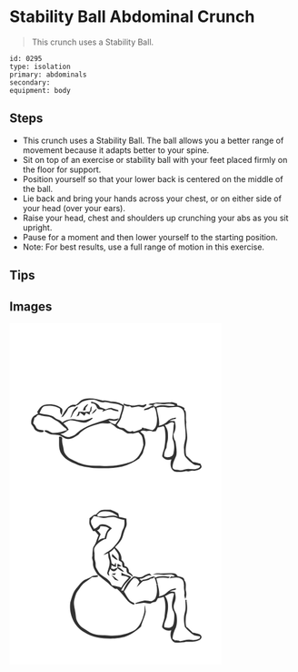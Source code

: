 # Stability Ball Abdominal Crunch
> This crunch uses a Stability Ball.

``` 
id: 0295 
type: isolation 
primary: abdominals 
secondary:  
equipment: body 
``` 

## Steps

 - This crunch uses a Stability Ball. The ball allows you a better range of movement because it adapts better to your spine.
 - Sit on top of an exercise or stability ball with your feet placed firmly on the floor for support.
 - Position yourself so that your lower back is centered on the middle of the ball.
 - Lie back and bring your hands across your chest, or on either side of your head (over your ears).
 - Raise your head, chest and shoulders up crunching your abs as you sit upright.
 - Pause for a moment and then lower yourself to the starting position.
 - Note: For best results, use a full range of motion in this exercise.

## Tips


## Images

<svg width="280pt" height="300" viewBox="0 0 280 225" xmlns="http://www.w3.org/2000/svg">
  <g fill="#FFF">
    <path d="M0 0h280v225H0V0m94.53 101.46c-2.4 1.92-4.22 4.52-6.98 6.02-2.62-.27-5.48-.41-7.67 1.35-5.71 3.3-8.18 9.66-11.6 14.94.59-.22 1.77-.67 2.36-.9 2.66-3.16 5.25-6.5 6.83-10.35 1.54-1.37 3.46-2.35 5.49-2.72 1.87-.44 4.73.67 5.19-1.98 1.99.6 3.39-1.01 4.75-2.16 4.21-4.16 10.56-4.53 16.12-5.12 5.71-.88 10.31 4.7 15.94 3.27 4.2-.88 8.05 1.57 12.18 1.78 4.15-.02 8.02 1.66 11.82 3.14.33 4.7-2.04 8.87-3.04 13.34-.77 4.17-3.92 7.24-5.95 10.81-3.76-.24-6.97-2.43-9.35-5.23 4.41-.24 11.3 3.25 13.65-2.34-1.82.27-3.57.81-5.37 1.15-2.7.04-5.37-1.39-8.04-.61-14.48 5.05-30.45 8.17-42.06 18.93-2.55 2.74-6.14 4.05-9.66 5.01-4.5.57-8.19-2.58-12.13-4.18 4.33-.08 7.93-2.96 11.17-5.54a25.3 25.3 0 0 1-1.64-2.85c-1.7-1.99-3.56-3.82-5.45-5.61 2.87-1.45 5.68-3.24 8.86-3.9 7.12-.26 13.77 3.83 20.95 2.99 3.21-1.55 6.53-3.19 9.15-5.66-.39-.13-1.15-.39-1.53-.52-3 1.5-6.25 2.49-9.5 3.26-3.36.11-6.7-.33-10.03-.68-6.47-2.04-13.82-.32-19.39 3.4-2.25-3.69-7.01-3.28-9.85-6.18-5.59-4.99-13.63-3.22-20.17-5.96 1.67-3.35 2.73-7.99 6.69-9.31 7-.97 14.59-.58 20.51 3.71-.11 2.84-.1 6 2.29 8 .15-1.11.33-2.2.35-3.31.52-1.73.83-3.87-.49-5.32-6.35-5.51-15.56-6.47-23.47-4.45-4.44 1.42-6.81 5.68-9.06 9.41.36.4 1.08 1.19 1.44 1.59-2.16 1.23-4.4 2.36-6.31 3.96-2.75 2.42-3.21 6.42-2.79 9.86.88 1.99 2.8 3.35 3.55 5.44 1.29 3.59 5.56 4.82 8.93 5.5 1.53-.03 4.56.09 3.77-2.27-2.7-.88-6.84-.35-9.23-2.91-1.09-2.49-2.56-4.79-4.56-6.65.53-2.5 1.36-4.92 1.73-7.45 2.5 0 2.93-3.04 5.07-3.61 2.01.13 3.88 1.06 5.88 1.35 4.23.96 9.11.33 12.71 3.19 1.57 1.27 3.31 2.29 5.14 3.14 5.17 2.27 8.07 7.59 12.95 10.28.3.55.89 1.64 1.19 2.19-5.73 1.94-11.74 3.93-17.84 3.7-4.29.16-7.59-5.18-11.82-3.23.04.27.1.79.14 1.06 2.29 1.23 4.56 2.5 6.9 3.63 4.1 1.54 8.72.09 12.75 1.91 3.48 1.19 6.27 4.03 10.01 4.5 5.59 1 10.31-2.81 14.85-5.42 7.03-8.39 17.75-11.99 28.02-14.61 4.78-1.54 9.77.74 14.59-.75 1.85 1.97 4.59 2.75 6.31 4.85 2.42 2.74 6.33 2.98 9.48 4.41 2.23 1.48 4.3 3.24 6.72 4.45 2.34-.13 4.69-.07 7.04.06 2.36-.77 4.8-1.21 7.25-1.62 1.99 1.89 4.35 3.73 5.06 6.52.86 3.23 1.22 6.57 1.47 9.9-1.71 8.45-6.13 16.61-13.59 21.29-12.12 5.08-25.36 7-38.44 6.63-7.56-.67-15.2.24-22.7-1.17-7.74-1.07-14.67-4.91-21.61-8.25-4.46-2.77-8.7-7.15-9.03-12.67-.66-4.68-2.64-9.21-1.88-14.02.38-2.54-2.4-2.9-4.22-2.36.34 5.46-.35 11.02.72 16.41 2.07 9.83 11.74 15.69 20.53 18.94 7.47 4.01 16.12 4.55 24.34 5.87 12.74.27 25.69.88 38.19-2.14 7.98-2.05 15.36-5.91 22.14-10.5 1.54-2.39 3.37-4.6 4.78-7.06.97-3.33 1.87-6.68 2.99-9.96 1.38-4.89-.45-9.79-1.88-14.42-1.46-1.31-2.92-2.62-4.36-3.95 2.47-2.14 5.33-1.21 8.17-.66 2.9-.69 5.85-.59 8.58.71 1.21-.18 2.42-.37 3.63-.55.91-1.72 1.81-3.44 2.68-5.18 2.58-.15 5.11-.66 7.53-1.59.73.81 1.22 1.75 1.47 2.82 1.86 8.92 1.07 18.08-.61 26.97-1.11 3.23-2.2 6.47-2.6 9.88 2.33 4.32 7.74 5.66 12.2 4.13-2 5.42-1.76 13.03 4.04 15.98 4.98 1.13 10.27.63 15.21-.53 1.01.07 2.01.24 3 .51.78-.2 1.58-.38 2.38-.54 1.97-1.1 4.26-.56 6.38-.3 3.09-.77 6.72-1.41 8.56-4.31.7-1.88-.6-3.51-1.32-5.14-3.32-.82-6.59-1.94-10.01-2.32-2.77-2.81-5.7-5.45-8.58-8.11-1.76-6.38-.47-13.22.8-19.6 1.61-8.26-1.91-16.46-.78-24.75-1.21-4.82.25-9.79-1.06-14.6-1.2-1.02-2.26-2.14-1.16-3.72-2.7-2.27-6.02-3.48-9.53-3.67-.16-.58-.48-1.72-.64-2.29-2.62-.82-5.25-2.13-8.06-1.84-6.06.38-12.13.66-18.2.5-3.85.97-7.97.65-11.63 2.32 2.15.71 4.37 1.08 6.63 1.24-3.78 1.76-7.49 3.72-11.58 4.68-.18.46-.53 1.4-.71 1.87 2.63-.56 5.43-.84 7.76-2.3 1.33-.8 2.86-1.57 4.46-1.05.11-.55.32-1.66.42-2.22 3.58 4.12 3.79 9.91 4.56 15.06.18 5.93.02 13.67-6.05 16.77-3.46-1.06-6.96-1.93-10.43-2.93-.12.65-.34 1.94-.45 2.59.01-.69.04-2.07.05-2.76-.71-.1-2.12-.31-2.83-.41-.15.45-.43 1.36-.58 1.82-3.34 1.53-6.79 2.88-10.4 3.64-.4-.25-1.19-.77-1.58-1.02-1.43.48-2.91 1.32-4.46.8-3.76-.99-5.92-5.32-10.13-5.04-2.72.12-4.5-2.01-6.31-3.67 2.29-3.56 5.44-6.81 6.23-11.11 1.22-5.1 3.84-9.95 3.4-15.36 2.26 1.87 5.11 2.42 7.91 1.69l1.86 1.68c3.02-.11 5.97-.77 8.94-1.27 2.59.13 5.12 1.71 7.74.95 1.17-.74 2.16-1.74 3.23-2.62-.16-.38-.5-1.14-.67-1.53-2.19 1.29-4.68 1.9-7.19 1.3-4.34-1.04-8.65 2.03-12.9.33-3.16-.85-6.59-.62-9.47-2.4v2.31c-4.91-3.32-10.92-4.76-16.79-4.67-3.49-1.22-7.05-2.07-10.77-1.43-9.26-2.15-19.61-5.1-28.59-.3m13.18 1.88c0 .45-.02 1.35-.03 1.81 1.93.1 4.03.33 5.47 1.77 1.84 1.61 1.85 4.55 3.95 5.92 2.23.49 4.55.52 6.75 1.21l-1.41 2.36c3.76-1.34 7.35-3.55 11.53-3.13 3.14 1.62 6.57 2.48 10.08 2.81-.16-.47-.49-1.42-.66-1.89-2.9-.8-5.82-1.54-8.58-2.78-2.7-.05-5.26.94-7.73 1.93-2.53-1.08-5.13-1.97-7.72-2.88-1.96-4.64-6.97-6.59-11.65-7.13m-10.7 11.55c1.12-.14 2.23-.3 3.35-.47.06-1.12.13-2.23.21-3.35 1.34-1.42 2.57-2.97 3.33-4.79-3.59 1.51-6.3 4.73-6.89 8.61m-13.32.79c-1.54 2.77-1.79 6.07-3.49 8.77.44-.36 1.33-1.09 1.77-1.46 1.3-2.61 2.35-5.43 4.35-7.61 1.48-1.82 3.99-3.11 3.72-5.83-2.4 1.69-4.98 3.44-6.35 6.13m22.97-.94l-1.56 1.95c-2.03-.31-4.15-.54-6.03.45-2.57-1.06-5.36-.75-8.05-.55-.29 2.28-1.27 4.37-2.65 6.19 1.05-.43 2.12-.83 3.18-1.23.5-1.41.96-2.83 1.4-4.26 2.13 1.34 4 3.02 5.97 4.57.76-1.38 1.51-2.76 2.19-4.18 1.52 1.16 3.24 2 5.1 2.49-.54-1.8-.11-3.84 1.72-4.72.28-2.02.52-4.06.73-6.09-1.94 1.17-1.93 3.38-2 5.38m1.58 4.83c3-1.46 6.21-3.74 6.96-7.18-2.79 1.89-5.05 4.44-6.96 7.18z"/>
    <path d="M189.87 108.2c.6-1.7 2.29-2.76 4.08-2.49 3.47.04 6.89.71 10.34.98 4.79-.91 10.25-1.7 14.41 1.52-8.42 2.18-17.61-2.56-25.55 1.82-1.1-.61-2.19-1.22-3.28-1.83zM194.28 111.09c4.45-.97 9.06-1.33 13.57-.53 6.22 1.23 13.22-2.62 18.95 1.3 4.53 2.68 4.23 8.54 4.39 13.11-.38 7.39 1.47 14.62 1.31 22.01.65 6.17-2.8 11.9-2.12 18.06.47 3.8-.42 8.19 2.27 11.36 2.87 3.41 6.28 6.38 9.89 9.01 2.57 2.02 6.06 1.17 8.98 2.22.64 2.12-1.63 3.19-3.26 3.72-3.92 1.7-8.18.5-12.27.4-3.74-.19-7.23 2.04-10.92 1.88-3.11-1.36-7.54.26-9.61-3.02-.57-6.02 2.91-11.33 4.89-16.75 1.02-6.08-.38-12.32-1.24-18.35-1.89-2.9-2.72-6.18-2.45-9.64.5-1.12.99-2.24 1.48-3.36 1.67-4.39 1.44-9.23.03-13.66-2.36-.33-4.74-.4-7.11-.45 2.63-1.26 5.41-2.2 8.35-2.35.1-.46.31-1.39.42-1.86-3.95.6-8.05 1.71-10.9 4.7-3.08 3.21-7.23 5.12-11.52 6.08 1.19-8.13-2.18-15.92-3.13-23.88z"/>
    <path d="M205.15 133.97c4.42-.05 7.89-6.32 12.34-2.48-1.3 3.68-.67 7.63-1.4 11.4-.37 3.03-1.19 6.11-.79 9.16 2.83 6.03 2.58 13.17 1.17 19.55-1.24 5.09-8.04 5.78-12.03 3.68-.5-3.99.68-7.82 2.84-11.14.19-2.68.46-5.36 1.22-7.94 1.11-4.01.78-8.22.59-12.33-.19-3.65-2.28-6.77-3.94-9.9z"/>
  </g>
  <g fill="#333">
    <path d="M94.53 101.46c8.98-4.8 19.33-1.85 28.59.3 3.72-.64 7.28.21 10.77 1.43 5.87-.09 11.88 1.35 16.79 4.67v-2.31c2.88 1.78 6.31 1.55 9.47 2.4 4.25 1.7 8.56-1.37 12.9-.33 2.51.6 5-.01 7.19-1.3.17.39.51 1.15.67 1.53-1.07.88-2.06 1.88-3.23 2.62-2.62.76-5.15-.82-7.74-.95-2.97.5-5.92 1.16-8.94 1.27l-1.86-1.68c-2.8.73-5.65.18-7.91-1.69.44 5.41-2.18 10.26-3.4 15.36-.79 4.3-3.94 7.55-6.23 11.11 1.81 1.66 3.59 3.79 6.31 3.67 4.21-.28 6.37 4.05 10.13 5.04 1.55.52 3.03-.32 4.46-.8.39.25 1.18.77 1.58 1.02 3.61-.76 7.06-2.11 10.4-3.64.15-.46.43-1.37.58-1.82.71.1 2.12.31 2.83.41-.01.69-.04 2.07-.05 2.76.11-.65.33-1.94.45-2.59 3.47 1 6.97 1.87 10.43 2.93 6.07-3.1 6.23-10.84 6.05-16.77-.77-5.15-.98-10.94-4.56-15.06-.1.56-.31 1.67-.42 2.22-1.6-.52-3.13.25-4.46 1.05-2.33 1.46-5.13 1.74-7.76 2.3.18-.47.53-1.41.71-1.87 4.09-.96 7.8-2.92 11.58-4.68-2.26-.16-4.48-.53-6.63-1.24 3.66-1.67 7.78-1.35 11.63-2.32 6.07.16 12.14-.12 18.2-.5 2.81-.29 5.44 1.02 8.06 1.84.16.57.48 1.71.64 2.29 3.51.19 6.83 1.4 9.53 3.67-1.1 1.58-.04 2.7 1.16 3.72 1.31 4.81-.15 9.78 1.06 14.6-1.13 8.29 2.39 16.49.78 24.75-1.27 6.38-2.56 13.22-.8 19.6 2.88 2.66 5.81 5.3 8.58 8.11 3.42.38 6.69 1.5 10.01 2.32.72 1.63 2.02 3.26 1.32 5.14-1.84 2.9-5.47 3.54-8.56 4.31-2.12-.26-4.41-.8-6.38.3-.8.16-1.6.34-2.38.54-.99-.27-1.99-.44-3-.51-4.94 1.16-10.23 1.66-15.21.53-5.8-2.95-6.04-10.56-4.04-15.98-4.46 1.53-9.87.19-12.2-4.13.4-3.41 1.49-6.65 2.6-9.88 1.68-8.89 2.47-18.05.61-26.97a6.278 6.278 0 0 0-1.47-2.82c-2.42.93-4.95 1.44-7.53 1.59-.87 1.74-1.77 3.46-2.68 5.18-1.21.18-2.42.37-3.63.55-2.73-1.3-5.68-1.4-8.58-.71-2.84-.55-5.7-1.48-8.17.66 1.44 1.33 2.9 2.64 4.36 3.95 1.43 4.63 3.26 9.53 1.88 14.42-1.12 3.28-2.02 6.63-2.99 9.96-1.41 2.46-3.24 4.67-4.78 7.06-6.78 4.59-14.16 8.45-22.14 10.5-12.5 3.02-25.45 2.41-38.19 2.14-8.22-1.32-16.87-1.86-24.34-5.87-8.79-3.25-18.46-9.11-20.53-18.94-1.07-5.39-.38-10.95-.72-16.41 1.82-.54 4.6-.18 4.22 2.36-.76 4.81 1.22 9.34 1.88 14.02.33 5.52 4.57 9.9 9.03 12.67 6.94 3.34 13.87 7.18 21.61 8.25 7.5 1.41 15.14.5 22.7 1.17 13.08.37 26.32-1.55 38.44-6.63 7.46-4.68 11.88-12.84 13.59-21.29-.25-3.33-.61-6.67-1.47-9.9-.71-2.79-3.07-4.63-5.06-6.52-2.45.41-4.89.85-7.25 1.62-2.35-.13-4.7-.19-7.04-.06-2.42-1.21-4.49-2.97-6.72-4.45-3.15-1.43-7.06-1.67-9.48-4.41-1.72-2.1-4.46-2.88-6.31-4.85-4.82 1.49-9.81-.79-14.59.75-10.27 2.62-20.99 6.22-28.02 14.61-4.54 2.61-9.26 6.42-14.85 5.42-3.74-.47-6.53-3.31-10.01-4.5-4.03-1.82-8.65-.37-12.75-1.91-2.34-1.13-4.61-2.4-6.9-3.63-.04-.27-.1-.79-.14-1.06 4.23-1.95 7.53 3.39 11.82 3.23 6.1.23 12.11-1.76 17.84-3.7-.3-.55-.89-1.64-1.19-2.19-4.88-2.69-7.78-8.01-12.95-10.28-1.83-.85-3.57-1.87-5.14-3.14-3.6-2.86-8.48-2.23-12.71-3.19-2-.29-3.87-1.22-5.88-1.35-2.14.57-2.57 3.61-5.07 3.61-.37 2.53-1.2 4.95-1.73 7.45 2 1.86 3.47 4.16 4.56 6.65 2.39 2.56 6.53 2.03 9.23 2.91.79 2.36-2.24 2.24-3.77 2.27-3.37-.68-7.64-1.91-8.93-5.5-.75-2.09-2.67-3.45-3.55-5.44-.42-3.44.04-7.44 2.79-9.86 1.91-1.6 4.15-2.73 6.31-3.96-.36-.4-1.08-1.19-1.44-1.59 2.25-3.73 4.62-7.99 9.06-9.41 7.91-2.02 17.12-1.06 23.47 4.45 1.32 1.45 1.01 3.59.49 5.32-.02 1.11-.2 2.2-.35 3.31-2.39-2-2.4-5.16-2.29-8-5.92-4.29-13.51-4.68-20.51-3.71-3.96 1.32-5.02 5.96-6.69 9.31 6.54 2.74 14.58.97 20.17 5.96 2.84 2.9 7.6 2.49 9.85 6.18 5.57-3.72 12.92-5.44 19.39-3.4 3.33.35 6.67.79 10.03.68 3.25-.77 6.5-1.76 9.5-3.26.38.13 1.14.39 1.53.52-2.62 2.47-5.94 4.11-9.15 5.66-7.18.84-13.83-3.25-20.95-2.99-3.18.66-5.99 2.45-8.86 3.9 1.89 1.79 3.75 3.62 5.45 5.61a25.3 25.3 0 0 0 1.64 2.85c-3.24 2.58-6.84 5.46-11.17 5.54 3.94 1.6 7.63 4.75 12.13 4.18 3.52-.96 7.11-2.27 9.66-5.01 11.61-10.76 27.58-13.88 42.06-18.93 2.67-.78 5.34.65 8.04.61 1.8-.34 3.55-.88 5.37-1.15-2.35 5.59-9.24 2.1-13.65 2.34 2.38 2.8 5.59 4.99 9.35 5.23 2.03-3.57 5.18-6.64 5.95-10.81 1-4.47 3.37-8.64 3.04-13.34-3.8-1.48-7.67-3.16-11.82-3.14-4.13-.21-7.98-2.66-12.18-1.78-5.63 1.43-10.23-4.15-15.94-3.27-5.56.59-11.91.96-16.12 5.12-1.36 1.15-2.76 2.76-4.75 2.16-.46 2.65-3.32 1.54-5.19 1.98-2.03.37-3.95 1.35-5.49 2.72-1.58 3.85-4.17 7.19-6.83 10.35-.59.23-1.77.68-2.36.9 3.42-5.28 5.89-11.64 11.6-14.94 2.19-1.76 5.05-1.62 7.67-1.35 2.76-1.5 4.58-4.1 6.98-6.02m95.34 6.74c1.09.61 2.18 1.22 3.28 1.83 7.94-4.38 17.13.36 25.55-1.82-4.16-3.22-9.62-2.43-14.41-1.52-3.45-.27-6.87-.94-10.34-.98-1.79-.27-3.48.79-4.08 2.49m4.41 2.89c.95 7.96 4.32 15.75 3.13 23.88 4.29-.96 8.44-2.87 11.52-6.08 2.85-2.99 6.95-4.1 10.9-4.7-.11.47-.32 1.4-.42 1.86-2.94.15-5.72 1.09-8.35 2.35 2.37.05 4.75.12 7.11.45 1.41 4.43 1.64 9.27-.03 13.66-.49 1.12-.98 2.24-1.48 3.36-.27 3.46.56 6.74 2.45 9.64.86 6.03 2.26 12.27 1.24 18.35-1.98 5.42-5.46 10.73-4.89 16.75 2.07 3.28 6.5 1.66 9.61 3.02 3.69.16 7.18-2.07 10.92-1.88 4.09.1 8.35 1.3 12.27-.4 1.63-.53 3.9-1.6 3.26-3.72-2.92-1.05-6.41-.2-8.98-2.22-3.61-2.63-7.02-5.6-9.89-9.01-2.69-3.17-1.8-7.56-2.27-11.36-.68-6.16 2.77-11.89 2.12-18.06.16-7.39-1.69-14.62-1.31-22.01-.16-4.57.14-10.43-4.39-13.11-5.73-3.92-12.73-.07-18.95-1.3-4.51-.8-9.12-.44-13.57.53m10.87 22.88c1.66 3.13 3.75 6.25 3.94 9.9.19 4.11.52 8.32-.59 12.33-.76 2.58-1.03 5.26-1.22 7.94-2.16 3.32-3.34 7.15-2.84 11.14 3.99 2.1 10.79 1.41 12.03-3.68 1.41-6.38 1.66-13.52-1.17-19.55-.4-3.05.42-6.13.79-9.16.73-3.77.1-7.72 1.4-11.4-4.45-3.84-7.92 2.43-12.34 2.48z"/>
    <path d="M107.71 103.34c4.68.54 9.69 2.49 11.65 7.13 2.59.91 5.19 1.8 7.72 2.88 2.47-.99 5.03-1.98 7.73-1.93 2.76 1.24 5.68 1.98 8.58 2.78.17.47.5 1.42.66 1.89-3.51-.33-6.94-1.19-10.08-2.81-4.18-.42-7.77 1.79-11.53 3.13l1.41-2.36c-2.2-.69-4.52-.72-6.75-1.21-2.1-1.37-2.11-4.31-3.95-5.92-1.44-1.44-3.54-1.67-5.47-1.77.01-.46.03-1.36.03-1.81zM97.01 114.89c.59-3.88 3.3-7.1 6.89-8.61-.76 1.82-1.99 3.37-3.33 4.79-.08 1.12-.15 2.23-.21 3.35-1.12.17-2.23.33-3.35.47zM83.69 115.68c1.37-2.69 3.95-4.44 6.35-6.13.27 2.72-2.24 4.01-3.72 5.83-2 2.18-3.05 5-4.35 7.61-.44.37-1.33 1.1-1.77 1.46 1.7-2.7 1.95-6 3.49-8.77z"/>
    <path d="M106.66 114.74c.07-2 .06-4.21 2-5.38-.21 2.03-.45 4.07-.73 6.09-1.83.88-2.26 2.92-1.72 4.72-1.86-.49-3.58-1.33-5.1-2.49-.68 1.42-1.43 2.8-2.19 4.18-1.97-1.55-3.84-3.23-5.97-4.57-.44 1.43-.9 2.85-1.4 4.26-1.06.4-2.13.8-3.18 1.23 1.38-1.82 2.36-3.91 2.65-6.19 2.69-.2 5.48-.51 8.05.55 1.88-.99 4-.76 6.03-.45l1.56-1.95zM108.24 119.57c1.91-2.74 4.17-5.29 6.96-7.18-.75 3.44-3.96 5.72-6.96 7.18z"/>
  </g>
</svg>

<svg width="280pt" height="300" viewBox="0 0 280 225" xmlns="http://www.w3.org/2000/svg">
  <g fill="#FFF">
    <path d="M0 0h280v225H0V0m114.16 27.02c-3.61-.25-5.59 3.18-8.45 4.74-.18 2.62-.58 5.28-.15 7.89 1.18 3.21 2.95 6.17 4.69 9.11.68.01 2.03.05 2.71.06 1.6 1.84 3.2 3.68 4.64 5.64-2.39 4.51-2.88 9.88-6.04 13.98-1.92 2.52-1.41 5.87-1.98 8.82-.06 1.59-.14 3.19-.25 4.78-1.09 2.74 1.31 5.92.93 8.92-.44 5.55 2.94 10.34 5.87 14.73 4.22 3.89 8.8 7.4 13.34 10.92 1.89 1.82 3.67 3.77 5.87 5.24 1.99 1.3 3.77 4.01 6.5 2.86 5 4.19 8.78 9.49 12.93 14.47 2.09 2.9 5.19 4.95 8.46 6.31 1.16.35 1.78-.12 1.84-1.38-1.8-1.68-4.55-2.05-6.25-3.93-3.23-3.43-5.18-7.8-7.65-11.76 4.51-6.13 7.57-13.52 13.75-18.32.49 1.07.99 2.14 1.51 3.2l-.96-3.33c1.31.86 2.63 1.73 3.96 2.58.73 1.1 1.46 2.2 2.19 3.31-1.37 2.17-2.46 4.5-3.59 6.81 2.71-2.62 5.41-5.26 8.03-7.98 3.47-.58 7.3-.76 10.13-3.14 1.08-.21 2.17-.39 3.27-.55.53-.58 1.06-1.15 1.59-1.73 1.38 3.02 2.67 6.13 2.91 9.49.5.03 1.49.1 1.98.13-.69-2.59-1.36-5.18-2.06-7.76 5.28-1.24 10.74-1.32 16.07-.37.65-.6 1.3-1.2 1.96-1.79-6.23-.54-13.17-1.98-18.94 1.17-.75-.59-1.5-1.19-2.25-1.78-5.07 1.23-9.47 4.57-14.86 4.5-.35.35-1.06 1.04-1.41 1.39l-1.77-1.29-.63-1.54c5.88.74 9.81-6.59 15.69-3.68-.92-1.02-1.81-2.05-2.7-3.08-3.11.66-6.04 1.89-8.7 3.63-3.53 2.38-7.96.82-11.77.09-6.76 4.27-11.74 11.2-14.09 18.8l-3.14.04c2.93-7 8.98-11.89 13.48-17.82-3.96-2.87-9.23-2.85-12.95-6.08-.08 1.36-.11 2.74-.13 4.11 3.45.22 7.04.5 9.79 2.85-3.9 3.8-7.24 8.13-9.97 12.83-4.15-1.01-8.24-2.31-12.47-2.95-.57-1.22-1.16-2.42-1.75-3.62-3.17-5.05-9.16-7.42-13.59-11.22-2.28-2.25-3.69-5.19-5.21-7.96-1.43-2.66-.29-5.84-1.34-8.62-1.31-3.3-.86-6.89-.88-10.35-.14-2.61-1.38-5.46.05-7.92 2.76-5.31 8.01-8.46 13.16-11.09l1.98-.08c.76-2.71 1.28-5.49 2.09-8.19 1.33-2.42 3.65-4.03 5.55-5.96-4.41-3.76-10.27-6.69-16.14-4.71-1.87 2.47-4.36 4.44-7.39 5.27-1.88-3.41-4.67-6.77-4.02-10.94 1.32-1.8 2.48-3.72 3.62-5.65 4.36.18 8.39 2.19 12.74 2.39 5.82-.17 11.94-2.74 17.56-.2 3.26 1.24 6.63 2.19 10.1 2.68.36 4.04.47 8.31-1.61 11.95-2.16 3.72-2.29 8.14-3.97 12.04-2.32 5.03-6.16 9.13-9.89 13.14-3.43 3.83-8.61 5.4-12.08 9.19 2.11-.7 4.12-1.65 6.14-2.57.14 2.86.28 5.74 1.34 8.43 1.96 5.66-.85 11.4-2.3 16.81-.77 2.18.91 3.82 2.68 4.72-.33-1.25-.68-2.49-1.05-3.73.76-1.74 1.52-3.49 2.07-5.32 1.17 1.15 2.14 2.92 4 2.91 2.67.65 4.59-1.75 5.56-3.88 2.67 2.11 5.42 4.44 8.92 4.91-2.36-2.96-5.32-5.31-8.93-6.57 1.79-.31 3.58-.61 5.37-.9-1.66-1.24-3.1-3.22-5.38-3.1-.13 1.71-.13 3.43-.15 5.14-1.56.43-3.03 1.06-4.47 1.79-1.21-.3-2.42-.59-3.64-.87.2-1.42.38-2.85.55-4.28 1.8 1.13 3.72 2.11 5.89 2.15.09-1.92-.03-3.84-.46-5.72-.42.84-1.27 2.52-1.7 3.36-1.17-.78-2.36-1.54-3.55-2.29-.79-4.86-2.09-9.61-2.95-14.45 2.37-1.53 4.63-3.25 6.36-5.5 1.7 2.6 3.87 4.91 5.21 7.73 1.39 2.6.35 5.59.8 8.35 1.37 1.03 3.23 1.51 4.26 2.93.35 2.02-.09 4.23.99 6.09 1.49.67 3.1.98 4.67 1.41.16 1.51.3 3.02.44 4.54.29.47.86 1.42 1.15 1.89 2.6 1.3 4.78 3.27 7.32 4.68-.59-3.03-3.4-4.69-5.65-6.45.38-3.81-2.05-7.12-5.84-7.78.5-3.25-1.23-6.26-3.96-7.91 1.03-6.73-3.58-12.59-8.37-16.71 3.82-4.09 8.12-8.14 9.86-13.62 1.34-4.3 2.36-8.73 4.42-12.77 1.93-3.57.67-7.71.63-11.53-3.13-1.01-6.4-1.42-9.6-2.07-.17-1.65-.56-3.27-1.15-4.82-3.14-1.87-6.5-3.32-9.89-4.68-3.9.01-7.87-.28-11.73.39-3.46.57-5.4 3.79-7.77 6m21.32 51.76c-.06 1.17-.12 2.35-.17 3.53 2.66 1.41 4.47 4.53 7.77 4.45-2.21-2.95-4.83-5.56-7.6-7.98m-.68 26.35c1.28.56 2.53 1.25 3.91 1.58.64-.72 1.24-1.46 1.82-2.22-1.92.09-3.85.22-5.73.64m54.12 1.49c4.9-1.7 9.95-.45 14.94-.11 3.33-.37 6.67-.83 10.03-.77 1.15.47 2.3.92 3.47 1.35.15.36.44 1.08.59 1.44-.93.05-2.78.14-3.71.19l-.07-.67c-.77.71-2.32 2.13-3.1 2.84 5.28-.54 11.31-2.39 16.03 1.09 3.15 1.77 2.95 5.76 3.37 8.86-.54 3.74 1.01 7.37.53 11.09-.56 2.19.52 4.21 1.19 6.24 1.5-3.49 1.77-7.63.6-11.25-.51-4.36 1.4-9.67-1.92-13.22.37-4.42-5.67-4.81-8.82-5.54-.88-1.63-2.14-2.92-3.91-3.53-7.37-1.05-14.79.38-22.19-.11-2.56-.28-4.9.83-7.03 2.1m-80.89 2.3c-2.35 1.57-5.04 2.45-7.61 3.57-5.39 2.37-8.59 7.58-12.24 11.92-4.44 5.24-6.01 12.06-7.94 18.47-2.03 15.1 4.88 31.75 18.58 39.18 11.7 7.86 26.39 8.7 40.05 8.28 4.26-.54 8.52-1.19 12.71-2.14 8.56-2.23 15.66-7.77 22.12-13.58 1.46-6.74 5.17-12.84 6.15-19.77-.42-2.83-.48-5.71-1.05-8.52-.82 3.13-.23 6.39-.76 9.54-1.48 5.73-3.14 11.53-6.38 16.54-2.32 3.46-5.05 7.02-9.22 8.29-9.71 4.75-20.67 6.38-31.4 5.62-7.05-.37-14.31.09-21.09-2.28-4.79-1.89-9.02-4.92-13.3-7.73-3.21-2-5.44-5.18-7.19-8.46-2.06-3.8-1.78-8.26-2.62-12.39-.73-5.59-2.9-11.33-1.16-16.95 1.26-3.84 1.92-8.06 4.61-11.24 3.16-3.75 5.41-8.46 9.68-11.11 3.15-2.02 6.13-4.29 9.04-6.63 2.55.05 5.1-.16 7.61-.63.04-.52.13-1.56.18-2.07-2.96.44-6.26.19-8.77 2.09m26.54-2.32c1.42 2.08 3.23 3.88 4.44 6.1 1.7.73 3.48 1.24 5.3 1.57-3.15-2.67-6.02-5.79-9.74-7.67m59.52 12.42c1 5.88 1.21 12.18-1.23 17.74-1.08 2.37-3.45 3.84-5.87 4.52-3.43-.42-6.91-1.65-10.35-.65-3.41.89-6.91 1.62-10.14 3.07-.08.25-.25.76-.34 1.01 3.69.05 7.24-1.24 10.91-1.4 2.98.18 5.9.89 8.89 1.07 2.09-1.4 4.48-2.07 6.95-2.37 1.43-1.26 2.02-3.17 2.96-4.78 2.65-.33 5.27-.89 7.78-1.82 3.06 7.81 2.34 16.47 1.22 24.6-.05 5.33-2.87 10.06-3.35 15.33 2.66 3.95 7.64 5.49 12.16 4.09-2.01 5.61-1.43 12.98 4.37 16.08 5.02.31 10.1.36 15.02-.83 6.03-.06 12.55.6 18-2.54 1.81-.93 3.22-3.11 2.13-5.12-1.57-3.46-6.08-2.84-9.07-4.21l-2.17-.12c-2.72-2.67-5.24-5.59-8.43-7.73-1.37-4.51-.96-9.36-.54-13.99.35-1.68.69-3.37 1.12-5.04 1.02-5.27.4-10.64-.47-15.88l1.37.25c-.71-.28-2.14-.82-2.86-1.09.36 5.52.99 11.19-.56 16.61-1.91 6.25-1.34 13.03.04 19.33 3.63 4.23 7.7 8.23 12.48 11.13 2.51.6 5.09.78 7.64 1.2-.16.87-.32 1.75-.47 2.62-3.21 1.48-6.67 2.86-10.27 2.12-5.38-1.35-10.56.69-15.78 1.68-2.02-1.09-4.33-1.03-6.54-1.09-1.16-.64-2.29-1.32-3.4-2.02.11-5.34 2.19-10.34 4.45-15.09 1.72-4.99 1.65-10.44.92-15.62-.43-3.97-3.78-7.01-3.82-11.05-.14-2.25.47-4.45 1.26-6.54 1.92-4.35 1.39-9.21.2-13.68-2.31-.26-4.63-.42-6.95-.55 2.64-1.04 5.36-1.88 8.16-2.33.07-.47.2-1.41.27-1.88-2.34.54-4.71.99-6.91 1.96-3.23 1.54-5.38 4.6-8.5 6.3-2.15 1.23-4.53 1.93-6.88 2.65.88-5.44-.55-10.75-1.77-16l-1.63.06z"/>
    <path d="M119.7 23.83c8.09-2.61 17.64-.39 23.56 5.78-3.94-1.52-8.14-1.64-12.26-.76-4.65 1.13-9.42.41-14.14.56-.29-.52-.88-1.56-1.17-2.08 1.34-1.16 2.56-2.48 4.01-3.5zM119.82 42.37c4.11-.21 8.52.11 11.72 3.02-3.84 3.25-4.81 8.19-5.98 12.81-3.33 0-6.22 1.44-8.63 3.63.96-3.05 2-6.07 3.45-8.91-1.35-1.91-2.98-3.6-4.65-5.24 2.45-.8 3.99-2.72 4.09-5.31zM205.38 134.39c3.98-1.32 7.54-5.62 12.04-3.28-1.6 7.13-4.69 14.82-1.69 22 2.62 3.45 1.89 7.9 1.73 11.93-.33 2.92-.54 5.99-1.94 8.64-2.67 3.26-7.45 2.92-11.06 1.67-1.01-5.59 3.17-10.03 3.43-15.45 1.86-8.41 2.89-18.13-2.51-25.51z"/>
  </g>
  <g fill="#333">
    <path d="M114.16 27.02c2.37-2.21 4.31-5.43 7.77-6 3.86-.67 7.83-.38 11.73-.39 3.39 1.36 6.75 2.81 9.89 4.68.59 1.55.98 3.17 1.15 4.82 3.2.65 6.47 1.06 9.6 2.07.04 3.82 1.3 7.96-.63 11.53-2.06 4.04-3.08 8.47-4.42 12.77-1.74 5.48-6.04 9.53-9.86 13.62 4.79 4.12 9.4 9.98 8.37 16.71 2.73 1.65 4.46 4.66 3.96 7.91 3.79.66 6.22 3.97 5.84 7.78 2.25 1.76 5.06 3.42 5.65 6.45-2.54-1.41-4.72-3.38-7.32-4.68-.29-.47-.86-1.42-1.15-1.89-.14-1.52-.28-3.03-.44-4.54-1.57-.43-3.18-.74-4.67-1.41-1.08-1.86-.64-4.07-.99-6.09-1.03-1.42-2.89-1.9-4.26-2.93-.45-2.76.59-5.75-.8-8.35-1.34-2.82-3.51-5.13-5.21-7.73-1.73 2.25-3.99 3.97-6.36 5.5.86 4.84 2.16 9.59 2.95 14.45 1.19.75 2.38 1.51 3.55 2.29.43-.84 1.28-2.52 1.7-3.36.43 1.88.55 3.8.46 5.72-2.17-.04-4.09-1.02-5.89-2.15-.17 1.43-.35 2.86-.55 4.28 1.22.28 2.43.57 3.64.87 1.44-.73 2.91-1.36 4.47-1.79.02-1.71.02-3.43.15-5.14 2.28-.12 3.72 1.86 5.38 3.1-1.79.29-3.58.59-5.37.9 3.61 1.26 6.57 3.61 8.93 6.57-3.5-.47-6.25-2.8-8.92-4.91-.97 2.13-2.89 4.53-5.56 3.88-1.86.01-2.83-1.76-4-2.91-.55 1.83-1.31 3.58-2.07 5.32.37 1.24.72 2.48 1.05 3.73-1.77-.9-3.45-2.54-2.68-4.72 1.45-5.41 4.26-11.15 2.3-16.81-1.06-2.69-1.2-5.57-1.34-8.43-2.02.92-4.03 1.87-6.14 2.57 3.47-3.79 8.65-5.36 12.08-9.19 3.73-4.01 7.57-8.11 9.89-13.14 1.68-3.9 1.81-8.32 3.97-12.04 2.08-3.64 1.97-7.91 1.61-11.95-3.47-.49-6.84-1.44-10.1-2.68-5.62-2.54-11.74.03-17.56.2-4.35-.2-8.38-2.21-12.74-2.39-1.14 1.93-2.3 3.85-3.62 5.65-.65 4.17 2.14 7.53 4.02 10.94 3.03-.83 5.52-2.8 7.39-5.27 5.87-1.98 11.73.95 16.14 4.71-1.9 1.93-4.22 3.54-5.55 5.96-.81 2.7-1.33 5.48-2.09 8.19l-1.98.08c-5.15 2.63-10.4 5.78-13.16 11.09-1.43 2.46-.19 5.31-.05 7.92-1.02 1.2-2.04 2.4-2.99 3.65.11-1.59.19-3.19.25-4.78.57-2.95.06-6.3 1.98-8.82 3.16-4.1 3.65-9.47 6.04-13.98-1.44-1.96-3.04-3.8-4.64-5.64-.68-.01-2.03-.05-2.71-.06-1.74-2.94-3.51-5.9-4.69-9.11-.43-2.61-.03-5.27.15-7.89 2.86-1.56 4.84-4.99 8.45-4.74m5.54-3.19c-1.45 1.02-2.67 2.34-4.01 3.5.29.52.88 1.56 1.17 2.08 4.72-.15 9.49.57 14.14-.56 4.12-.88 8.32-.76 12.26.76-5.92-6.17-15.47-8.39-23.56-5.78m.12 18.54c-.1 2.59-1.64 4.51-4.09 5.31 1.67 1.64 3.3 3.33 4.65 5.24-1.45 2.84-2.49 5.86-3.45 8.91 2.41-2.19 5.3-3.63 8.63-3.63 1.17-4.62 2.14-9.56 5.98-12.81-3.2-2.91-7.61-3.23-11.72-3.02z"/>
    <path d="M135.48 78.78c2.77 2.42 5.39 5.03 7.6 7.98-3.3.08-5.11-3.04-7.77-4.45.05-1.18.11-2.36.17-3.53zM134.8 105.13c1.88-.42 3.81-.55 5.73-.64-.58.76-1.18 1.5-1.82 2.22-1.38-.33-2.63-1.02-3.91-1.58zM188.92 106.62c2.13-1.27 4.47-2.38 7.03-2.1 7.4.49 14.82-.94 22.19.11 1.77.61 3.03 1.9 3.91 3.53 3.15.73 9.19 1.12 8.82 5.54 3.32 3.55 1.41 8.86 1.92 13.22 1.17 3.62.9 7.76-.6 11.25-.67-2.03-1.75-4.05-1.19-6.24.48-3.72-1.07-7.35-.53-11.09-.42-3.1-.22-7.09-3.37-8.86-4.72-3.48-10.75-1.63-16.03-1.09.78-.71 2.33-2.13 3.1-2.84l.07.67c.93-.05 2.78-.14 3.71-.19-.15-.36-.44-1.08-.59-1.44-1.17-.43-2.32-.88-3.47-1.35-3.36-.06-6.7.4-10.03.77-4.99-.34-10.04-1.59-14.94.11zM134.57 106.6c3.72 1.88 6.59 5 9.74 7.67-1.82-.33-3.6-.84-5.3-1.57-1.21-2.22-3.02-4.02-4.44-6.1z"/>
    <path d="M175.86 112.86c5.39.07 9.79-3.27 14.86-4.5.75.59 1.5 1.19 2.25 1.78 5.77-3.15 12.71-1.71 18.94-1.17-.66.59-1.31 1.19-1.96 1.79-5.33-.95-10.79-.87-16.07.37.7 2.58 1.37 5.17 2.06 7.76-.49-.03-1.48-.1-1.98-.13-.24-3.36-1.53-6.47-2.91-9.49-.53.58-1.06 1.15-1.59 1.73-1.1.16-2.19.34-3.27.55-2.83 2.38-6.66 2.56-10.13 3.14-2.62 2.72-5.32 5.36-8.03 7.98 1.13-2.31 2.22-4.64 3.59-6.81-.73-1.11-1.46-2.21-2.19-3.31 1.08.14 2.17.25 3.25.41l1.77 1.29c.35-.35 1.06-1.04 1.41-1.39zM232.15 139.21c.72.27 2.15.81 2.86 1.09l-1.37-.25c.87 5.24 1.49 10.61.47 15.88-.43 1.67-.77 3.36-1.12 5.04-.42 4.63-.83 9.48.54 13.99 3.19 2.14 5.71 5.06 8.43 7.73l2.17.12c2.99 1.37 7.5.75 9.07 4.21 1.09 2.01-.32 4.19-2.13 5.12-5.45 3.14-11.97 2.48-18 2.54-4.92 1.19-10 1.14-15.02.83.16-.68.48-2.02.64-2.7 2.21.06 4.52 0 6.54 1.09 5.22-.99 10.4-3.03 15.78-1.68 3.6.74 7.06-.64 10.27-2.12.15-.87.31-1.75.47-2.62-2.55-.42-5.13-.6-7.64-1.2-4.78-2.9-8.85-6.9-12.48-11.13-1.38-6.3-1.95-13.08-.04-19.33 1.55-5.42.92-11.09.56-16.61z"/>
  </g>
  <g fill="#333">
    <path d="M109.33 82.04c.95-1.25 1.97-2.45 2.99-3.65.02 3.46-.43 7.05.88 10.35 1.05 2.78-.09 5.96 1.34 8.62 1.52 2.77 2.93 5.71 5.21 7.96 4.43 3.8 10.42 6.17 13.59 11.22.59 1.2 1.18 2.4 1.75 3.62 4.23.64 8.32 1.94 12.47 2.95 2.73-4.7 6.07-9.03 9.97-12.83-2.75-2.35-6.34-2.63-9.79-2.85.02-1.37.05-2.75.13-4.11 3.72 3.23 8.99 3.21 12.95 6.08-4.5 5.93-10.55 10.82-13.48 17.82l3.14-.04c2.35-7.6 7.33-14.53 14.09-18.8 3.81.73 8.24 2.29 11.77-.09 2.66-1.74 5.59-2.97 8.7-3.63.89 1.03 1.78 2.06 2.7 3.08-5.88-2.91-9.81 4.42-15.69 3.68l.63 1.54c-1.08-.16-2.17-.27-3.25-.41-1.33-.85-2.65-1.72-3.96-2.58l.96 3.33c-.52-1.06-1.02-2.13-1.51-3.2-6.18 4.8-9.24 12.19-13.75 18.32 2.47 3.96 4.42 8.33 7.65 11.76 1.7 1.88 4.45 2.25 6.25 3.93-.06 1.26-.68 1.73-1.84 1.38-3.27-1.36-6.37-3.41-8.46-6.31-4.15-4.98-7.93-10.28-12.93-14.47-2.73 1.15-4.51-1.56-6.5-2.86-2.2-1.47-3.98-3.42-5.87-5.24-4.54-3.52-9.12-7.03-13.34-10.92-2.93-4.39-6.31-9.18-5.87-14.73.38-3-2.02-6.18-.93-8.92z"/>
    <path d="M108.03 108.92c2.51-1.9 5.81-1.65 8.77-2.09-.05.51-.14 1.55-.18 2.07-2.51.47-5.06.68-7.61.63-2.91 2.34-5.89 4.61-9.04 6.63-4.27 2.65-6.52 7.36-9.68 11.11-2.69 3.18-3.35 7.4-4.61 11.24-1.74 5.62.43 11.36 1.16 16.95.84 4.13.56 8.59 2.62 12.39 1.75 3.28 3.98 6.46 7.19 8.46 4.28 2.81 8.51 5.84 13.3 7.73 6.78 2.37 14.04 1.91 21.09 2.28 10.73.76 21.69-.87 31.4-5.62 4.17-1.27 6.9-4.83 9.22-8.29 3.24-5.01 4.9-10.81 6.38-16.54.53-3.15-.06-6.41.76-9.54.57 2.81.63 5.69 1.05 8.52-.98 6.93-4.69 13.03-6.15 19.77-6.46 5.81-13.56 11.35-22.12 13.58-4.19.95-8.45 1.6-12.71 2.14-13.66.42-28.35-.42-40.05-8.28-13.7-7.43-20.61-24.08-18.58-39.18 1.93-6.41 3.5-13.23 7.94-18.47 3.65-4.34 6.85-9.55 12.24-11.92 2.57-1.12 5.26-2 7.61-3.57z"/>
    <path d="M194.09 119.02l1.63-.06c1.22 5.25 2.65 10.56 1.77 16 2.35-.72 4.73-1.42 6.88-2.65 3.12-1.7 5.27-4.76 8.5-6.3 2.2-.97 4.57-1.42 6.91-1.96-.07.47-.2 1.41-.27 1.88-2.8.45-5.52 1.29-8.16 2.33 2.32.13 4.64.29 6.95.55 1.19 4.47 1.72 9.33-.2 13.68-.79 2.09-1.4 4.29-1.26 6.54.04 4.04 3.39 7.08 3.82 11.05.73 5.18.8 10.63-.92 15.62-2.26 4.75-4.34 9.75-4.45 15.09 1.11.7 2.24 1.38 3.4 2.02-.16.68-.48 2.02-.64 2.7-5.8-3.1-6.38-10.47-4.37-16.08-4.52 1.4-9.5-.14-12.16-4.09.48-5.27 3.3-10 3.35-15.33 1.12-8.13 1.84-16.79-1.22-24.6-2.51.93-5.13 1.49-7.78 1.82-.94 1.61-1.53 3.52-2.96 4.78-2.47.3-4.86.97-6.95 2.37-2.99-.18-5.91-.89-8.89-1.07-3.67.16-7.22 1.45-10.91 1.4.09-.25.26-.76.34-1.01 3.23-1.45 6.73-2.18 10.14-3.07 3.44-1 6.92.23 10.35.65 2.42-.68 4.79-2.15 5.87-4.52 2.44-5.56 2.23-11.86 1.23-17.74m11.29 15.37c5.4 7.38 4.37 17.1 2.51 25.51-.26 5.42-4.44 9.86-3.43 15.45 3.61 1.25 8.39 1.59 11.06-1.67 1.4-2.65 1.61-5.72 1.94-8.64.16-4.03.89-8.48-1.73-11.93-3-7.18.09-14.87 1.69-22-4.5-2.34-8.06 1.96-12.04 3.28z"/>
  </g>
</svg>
